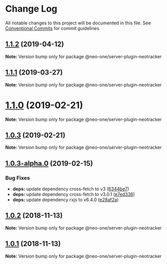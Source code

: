 # Change Log

All notable changes to this project will be documented in this file.
See [Conventional Commits](https://conventionalcommits.org) for commit guidelines.

## [1.1.2](https://github.com/neo-one-suite/neo-one/compare/@neo-one/server-plugin-neotracker@1.1.1...@neo-one/server-plugin-neotracker@1.1.2) (2019-04-12)

**Note:** Version bump only for package @neo-one/server-plugin-neotracker





## [1.1.1](https://github.com/neo-one-suite/neo-one/compare/@neo-one/server-plugin-neotracker@1.1.0...@neo-one/server-plugin-neotracker@1.1.1) (2019-03-27)

**Note:** Version bump only for package @neo-one/server-plugin-neotracker





# [1.1.0](https://github.com/neo-one-suite/neo-one/compare/@neo-one/server-plugin-neotracker@1.0.3...@neo-one/server-plugin-neotracker@1.1.0) (2019-02-21)

**Note:** Version bump only for package @neo-one/server-plugin-neotracker





## [1.0.3](https://github.com/neo-one-suite/neo-one/compare/@neo-one/server-plugin-neotracker@1.0.3-alpha.0...@neo-one/server-plugin-neotracker@1.0.3) (2019-02-21)

**Note:** Version bump only for package @neo-one/server-plugin-neotracker





## [1.0.3-alpha.0](https://github.com/neo-one-suite/neo-one/compare/@neo-one/server-plugin-neotracker@1.0.2...@neo-one/server-plugin-neotracker@1.0.3-alpha.0) (2019-02-15)


### Bug Fixes

* **deps:** update dependency cross-fetch to v3 ([6344be7](https://github.com/neo-one-suite/neo-one/commit/6344be7))
* **deps:** update dependency cross-fetch to v3.0.1 ([e7ed336](https://github.com/neo-one-suite/neo-one/commit/e7ed336))
* **deps:** update dependency rxjs to v6.4.0 ([e28af2a](https://github.com/neo-one-suite/neo-one/commit/e28af2a))





## [1.0.2](https://github.com/neo-one-suite/neo-one/compare/@neo-one/server-plugin-neotracker@1.0.1...@neo-one/server-plugin-neotracker@1.0.2) (2018-11-13)

**Note:** Version bump only for package @neo-one/server-plugin-neotracker





## [1.0.1](https://github.com/neo-one-suite/neo-one/compare/@neo-one/server-plugin-neotracker@1.0.0...@neo-one/server-plugin-neotracker@1.0.1) (2018-11-13)

**Note:** Version bump only for package @neo-one/server-plugin-neotracker
